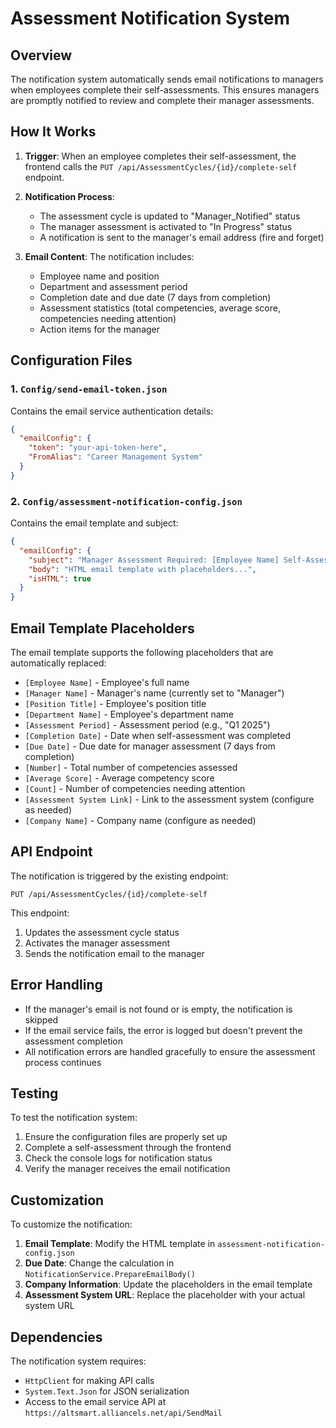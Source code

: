 # Assessment Notification System

## Overview

The notification system automatically sends email notifications to managers when employees complete their self-assessments. This ensures managers are promptly notified to review and complete their manager assessments.

## How It Works

1. **Trigger**: When an employee completes their self-assessment, the frontend calls the `PUT /api/AssessmentCycles/{id}/complete-self` endpoint.

2. **Notification Process**: 
   - The assessment cycle is updated to "Manager_Notified" status
   - The manager assessment is activated to "In Progress" status
   - A notification is sent to the manager's email address (fire and forget)

3. **Email Content**: The notification includes:
   - Employee name and position
   - Department and assessment period
   - Completion date and due date (7 days from completion)
   - Assessment statistics (total competencies, average score, competencies needing attention)
   - Action items for the manager

## Configuration Files

### 1. `Config/send-email-token.json`
Contains the email service authentication details:
```json
{
  "emailConfig": {
    "token": "your-api-token-here",
    "FromAlias": "Career Management System"
  }
}
```

### 2. `Config/assessment-notification-config.json`
Contains the email template and subject:
```json
{
  "emailConfig": {
    "subject": "Manager Assessment Required: [Employee Name] Self-Assessment Complete",
    "body": "HTML email template with placeholders...",
    "isHTML": true
  }
}
```

## Email Template Placeholders

The email template supports the following placeholders that are automatically replaced:

- `[Employee Name]` - Employee's full name
- `[Manager Name]` - Manager's name (currently set to "Manager")
- `[Position Title]` - Employee's position title
- `[Department Name]` - Employee's department name
- `[Assessment Period]` - Assessment period (e.g., "Q1 2025")
- `[Completion Date]` - Date when self-assessment was completed
- `[Due Date]` - Due date for manager assessment (7 days from completion)
- `[Number]` - Total number of competencies assessed
- `[Average Score]` - Average competency score
- `[Count]` - Number of competencies needing attention
- `[Assessment System Link]` - Link to the assessment system (configure as needed)
- `[Company Name]` - Company name (configure as needed)

## API Endpoint

The notification is triggered by the existing endpoint:
```
PUT /api/AssessmentCycles/{id}/complete-self
```

This endpoint:
1. Updates the assessment cycle status
2. Activates the manager assessment
3. Sends the notification email to the manager

## Error Handling

- If the manager's email is not found or is empty, the notification is skipped
- If the email service fails, the error is logged but doesn't prevent the assessment completion
- All notification errors are handled gracefully to ensure the assessment process continues

## Testing

To test the notification system:

1. Ensure the configuration files are properly set up
2. Complete a self-assessment through the frontend
3. Check the console logs for notification status
4. Verify the manager receives the email notification

## Customization

To customize the notification:

1. **Email Template**: Modify the HTML template in `assessment-notification-config.json`
2. **Due Date**: Change the calculation in `NotificationService.PrepareEmailBody()`
3. **Company Information**: Update the placeholders in the email template
4. **Assessment System URL**: Replace the placeholder with your actual system URL

## Dependencies

The notification system requires:
- `HttpClient` for making API calls
- `System.Text.Json` for JSON serialization
- Access to the email service API at `https://altsmart.alliancels.net/api/SendMail` 